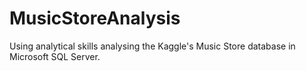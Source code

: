 # MusicStoreAnalysis
Using analytical skills analysing the Kaggle's Music Store database in Microsoft SQL Server.
